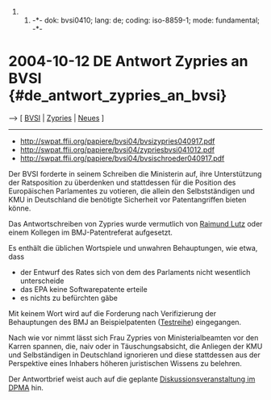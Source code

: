 1.  1.  -\*- dok: bvsi0410; lang: de; coding: iso-8859-1; mode:
        fundamental; -\*-

# 2004-10-12 DE Antwort Zypries an BVSI {#de_antwort_zypries_an_bvsi}

\--\> \[ [BVSI](http://www.bvsi.de/ "wikilink") \| [
Zypries](BrigitteZypriesDe "wikilink") \| [
Neues](SwpatcninoDe "wikilink") \]

------------------------------------------------------------------------

-   <http://swpat.ffii.org/papiere/bvsi04/bvsizypries040917.pdf>
-   <http://swpat.ffii.org/papiere/bvsi04/zypriesbvsi041012.pdf>
-   <http://swpat.ffii.org/papiere/bvsi04/bvsischroeder040917.pdf>

Der BVSI forderte in seinem Schreiben die Ministerin auf, ihre
Unterstützung der Ratsposition zu überdenken und stattdessen für die
Position des Europäischen Parlamentes zu votieren, die allein den
Selbstständigen und KMU in Deutschland die benötigte Sicherheit vor
Patentangriffen bieten könne.

Das Antwortschreiben von Zypries wurde vermutlich von [ Raimund
Lutz](RaimundLutzDe "wikilink") oder einem Kollegen im BMJ-Patentreferat
aufgesetzt.

Es enthält die üblichen Wortspiele und unwahren Behauptungen, wie etwa,
dass

-   der Entwurf des Rates sich von dem des Parlaments nicht wesentlich
    unterscheide
-   das EPA keine Softwarepatente erteile
-   es nichts zu befürchten gäbe

Mit keinem Wort wird auf die Forderung nach Verifizierung der
Behauptungen des BMJ an Beispielpatenten
([Testreihe](http://swpat.ffii.org/analyse/testsuite/index.de.html "wikilink"))
eingegangen.

Nach wie vor nimmt lässt sich Frau Zypries von Ministerialbeamten vor
den Karren spannen, die, naiv oder in Täuschungsabsicht, die Anliegen
der KMU und Selbständigen in Deutschland ignorieren und diese
stattdessen aus der Perspektive eines Inhabers höheren juristischen
Wissens zu belehren.

Der Antwortbrief weist auch auf die geplante [ Diskussionsveranstaltung
im DPMA](Dpma041021De "wikilink") hin.
